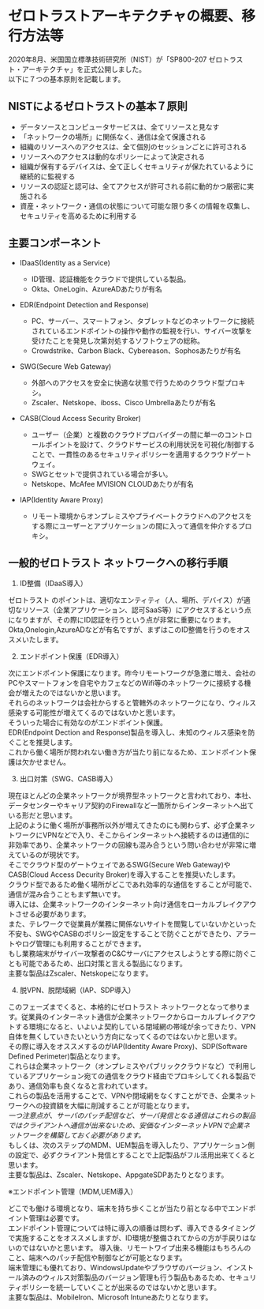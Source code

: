 # ゼロトラストアーキテクチャの概要、移行方法等

2020年8月、米国国立標準技術研究所（NIST）が「SP800-207 ゼロトラスト・アーキテクチャ」を正式公開しました。  
以下に７つの基本原則を記載します。

## NISTによるゼロトラストの基本７原則

+ データソースとコンピュータサービスは、全てリソースと見なす
+ 「ネットワークの場所」に関係なく、通信は全て保護される
+ 組織のリソースへのアクセスは、全て個別のセッションごとに許可される
+ リソースへのアクセスは動的なポリシーによって決定される
+ 組織が保有するデバイスは、全て正しくセキュリティが保たれているように継続的に監視する
+ リソースの認証と認可は、全てアクセスが許可される前に動的かつ厳密に実施される
+ 資産・ネットワーク・通信の状態について可能な限り多くの情報を収集し、セキュリティを高めるために利用する

## 主要コンポーネント

+ IDaaS(Identity as a Service)
  + ID管理、認証機能をクラウドで提供している製品。
  + Okta、OneLogin、AzureADあたりが有名

+ EDR(Endpoint Detection and Response)
  + PC、サーバー、スマートフォン、タブレットなどのネットワークに接続されているエンドポイントの操作や動作の監視を行い、サイバー攻撃を受けたことを発見し次第対処するソフトウェアの総称。  
  + Crowdstrike、Carbon Black、Cybereason、Sophosあたりが有名

+ SWG(Secure Web Gateway)
  + 外部へのアクセスを安全に快適な状態で行うためのクラウド型プロキシ。  
  + Zscaler、Netskope、iboss、Cisco Umbrellaあたりが有名

+ CASB(Cloud Access Security Broker)
  + ユーザー（企業）と複数のクラウドプロバイダーの間に単一のコントロールポイントを設けて、クラウドサービスの利用状況を可視化/制御することで、一貫性のあるセキュリティポリシーを適用するクラウドゲートウェイ。  
  + SWGとセットで提供されている場合が多い。  
  + Netskope、McAfee MVISION CLOUDあたりが有名

+ IAP(Identity Aware Proxy)
  + リモート環境からオンプレミスやプライベートクラウドへのアクセスをする際にユーザーとアプリケーションの間に入って通信を仲介するプロキシ。

## 一般的ゼロトラスト ネットワークへの移行手順

1. ID整備（IDaaS導入）

ゼロトラスト のポイントは、適切なエンティティ（人、場所、デバイス）が適切なリソース（企業アプリケーション、認可SaaS等）にアクセスするという点になりますが、その際にID認証を行うという点が非常に重要になります。  
Okta,Onelogin,AzureADなどが有名ですが、まずはこのID整備を行うのをオススメいたします。

2. エンドポイント保護（EDR導入）

次にエンドポイント保護になります。昨今リモートワークが急激に増え、会社のPCやスマートフォンを自宅やカフェなどのWifi等のネットワークに接続する機会が増えたのではないかと思います。  
それらのネットワークは会社からすると管轄外のネットワークになり、ウィルス感染する可能性が増えてくるのではないかと思います。  
そういった場合に有効なのがエンドポイント保護。  
EDR(Endpoint Dection and Response)製品を導入し、未知のウィルス感染を防ぐことを推奨します。  
これから働く場所が問われない働き方が当たり前になるため、エンドポイント保護は欠かせません。  

3. 出口対策（SWG、CASB導入）

現在ほとんどの企業ネットワークが境界型ネットワークと言われており、本社、データセンターやキャリア契約のFirewallなど一箇所からインターネットへ出ている形だと思います。  
上記のように働く場所が事務所以外が増えてきたのにも関わらず、必ず企業ネットワークにVPNなどで入り、そこからインターネットへ接続するのは通信的に非効率であり、企業ネットワークの回線も混み合うという問い合わせが非常に増えているのが現状です。  
そこでクラウド型のゲートウェイであるSWG(Secure Web Gateway)やCASB(Cloud Access Decurity Broker)を導入することを推奨いたします。  
クラウド型であるため働く場所がどこであれ効率的な通信をすることが可能で、通信が混み合うこともまず無いです。  
導入には、企業ネットワークのインターネット向け通信をローカルブレイクアウトさせる必要があります。  
また、テレワークで従業員が業務に関係ないサイトを閲覧していないかといった不安も、SWGやCASBのポリシー設定をすることで防ぐことができたり、アラートやログ管理にも利用することができます。  
もし業務端末がサイバー攻撃者のC&Cサーバにアクセスしようとする際に防ぐことも可能であるため、出口対策と言える製品になります。  
主要な製品はZscaler、Netskopeになります。

4. 脱VPN、脱閉域網（IAP、SDP導入）

このフェーズまでくると、本格的にゼロトラスト ネットワークとなって参ります。従業員のインターネット通信が企業ネットワークからローカルブレイクアウトする環境になると、いよいよ契約している閉域網の帯域が余ってきたり、VPN自体を無くしていきたいという方向になってくるのではないかと思います。  
その際に導入をオススメするのがIAP(Identity Aware Proxy)、SDP(Software Defined Perimeter)製品となります。  
これらは企業ネットワーク（オンプレミスやパブリッククラウドなど）で利用しているアプリケーション宛ての通信をクラウド経由でプロキシしてくれる製品であり、通信効率も良くなると言われています。  
これらの製品を活用することで、VPNや閉域網をなくすことができ、企業ネットワークへの投資額を大幅に削減することが可能となります。  
*一つ注意点が、サーバのパッチ配信など、サーバ発信となる通信はこれらの製品ではクライアントへ通信が出来ないため、安価なインターネットVPNで企業ネットワークを構築しておく必要があります。*  
もしくは、次のステップのMDM、UEM製品を導入したり、アプリケーション側の設定で、必ずクライアント発信とすることで上記製品がフル活用出来てくると思います。  
主要な製品は、Zscaler、Netskope、AppgateSDPあたりとなります。  

※エンドポイント管理（MDM,UEM導入）

どこでも働ける環境となり、端末を持ち歩くことが当たり前となる中でエンドポイント管理は必要です。  
エンドポイント管理については特に導入の順番は問わず、導入できるタイミングで実施することをオススメしますが、ID環境が整備されてからの方が手戻りはないのではないかと思います。
導入後、リモートワイプ出来る機能はもちろんのこと、端末へのパッチ配信や制御などが可能となります。  
端末管理にも優れており、WindowsUpdateやブラウザのバージョン、インストール済みのウィルス対策製品のバージョン管理も行う製品もあるため、セキュリティポリシーを統一していくことが出来るのではないかと思います。  
主要な製品は、MobileIron、Microsoft Intuneあたりとなります。  
